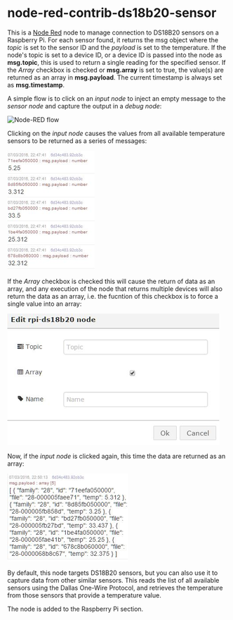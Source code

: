 # node-red-contrib-ds18b20-sensor
This is a [Node Red](http://nodered.org/) node to manage connection to DS18B20 sensors on a Raspberry Pi. For each sensor found, it returns the msg object where the *topic* is set to the sensor ID and the *payload* is set to the temperature. If the node's topic is set to a device ID, or a device ID is passed into the node as **msg.topic**, this is used to return a single reading for the specified sensor. If the *Array* checkbox is checked or **msg.array** is set to true, the value(s) are returned as an array in **msg.payload**. The current timestamp is always set as **msg.timestamp**.

A simple flow is to click on an *input node* to inject an empty message to the *sensor node* and capture the output in a *debug node*:

![Node-RED flow](https://www.dropbox.com/s/1gcas4hjmbeg8om/flow1.jpg?raw=1)

Clicking on the *input node* causes the values from all available temperature sensors to be returned as a series of messages:

![Message list](https://github.com/bpmurray/node-red-contrib-ds18b20-sensor/blob/master/data1.jpg?raw=true)

If the *Array* checkbox is checked this will cause the return of data as an array, and any execution of the node that returns multiple devices will also return the data as an array, i.e. the fucntion of this checkbox is to force a single value into an array:

![Edit dialog](https://github.com/bpmurray/node-red-contrib-ds18b20-sensor/blob/master/dialog1.jpg?raw=true)

Now, if the *input node* is clicked again, this time the data are returned as an array:

![Message array](https://github.com/bpmurray/node-red-contrib-ds18b20-sensor/blob/master/data2.jpg?raw=true)


By default, this node targets DS18B20 sensors, but you can also use it to capture data from other similar sensors. This reads the list of all available sensors using the Dallas One-Wire Protocol, and retrieves the temperature from those sensors that provide a temperature value.

The node is added to the Raspberry Pi section.
